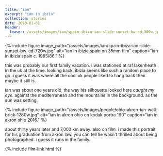 ```yaml
---
title: "ian"
excerpt: "ian in ibzia"
collection: stories
date: 2020-01-01
header:
  teaser: /assets/images/ian/spain-ibiza-ian-slide-sunset-bw-ed-300w.jpg
---
```


{% include figure image_path="/assets/images/ian/spain-ibiza-ian-slide-sunset-bw-ed-720w.jpg" alt="ian in ibizia spain on 35mm film" caption="ian in ibizia spain c. 1985/86." %}

this was probably our first family vacation. i was stationed at raf lakenheath in the uk at the time. looking back, ibizia seems like such a random place to go. i guess it was where all the cool uk people liked to hang back then. maybe it still is.

ian was about one years old. the way his silhouette looked here _caught my eye_. against the mediterranean and the mountains in the background. as the sun was setting.

{% include figure image_path="/assets/images/people/ohio-akron-ian-wall-brick-1280w.jpg" alt="ian in akron ohio on kodak portra 160" caption="ian in akron ohio 2016." %}

about thirty years later and 7,000 km away. also on film. i made this portrait for his graduation from akron law. you can tell he wasn't thrilled about being photographed. i guess it runs in the family.

{% include film-link.html %}